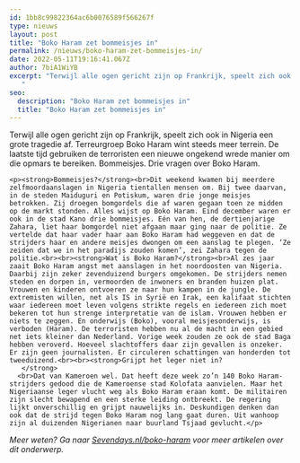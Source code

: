 ```yaml
---
id: 1bb8c99822364ac6b0076589f566267f
type: nieuws
layout: post
title: "Boko Haram zet bommeisjes in"
permalink: /nieuws/boko-haram-zet-bommeisjes-in/
date: 2022-05-11T19:16:41.067Z
author: 7biA1WiYB
excerpt: "Terwijl alle ogen gericht zijn op Frankrijk, speelt zich ook in Nigeria een grote tragedie af. Terreurgroep Boko Haram wint steeds meer terrein. De laatste tijd gebruiken de terroristen een nieuwe ongekend wrede manier om die opmars te bereiken. Bommeisjes. Drie vragen over Boko Haram.
   "
seo:
  description: "Boko Haram zet bommeisjes in"
  title: "Boko Haram zet bommeisjes in"
---
```

Terwijl alle ogen gericht zijn op Frankrijk, speelt zich ook in Nigeria een grote tragedie af. Terreurgroep Boko Haram wint steeds meer terrein. De laatste tijd gebruiken de terroristen een nieuwe ongekend wrede manier om die opmars te bereiken. Bommeisjes. Drie vragen over Boko Haram.
   

    <p><strong>Bommeisjes?</strong><br>Dit weekend kwamen bij meerdere zelfmoordaanslagen in Nigeria tientallen mensen om. Bij twee daarvan, in de steden Maiduguri en Potiskum, waren drie jonge meisjes betrokken. Zij droegen bomgordels die af waren gegaan toen ze midden op de markt stonden. Alles wijst op Boko Haram. Eind december waren er ook in de stad Kano drie bommeisjes. Eén van hen, de dertienjarige Zahara, liet haar bomgordel niet afgaan maar ging naar de politie. Ze vertelde dat haar vader haar aan Boko Haram had weggeven en dat de strijders haar en andere meisjes dwongen om een aanslag te plegen. ‘Ze zeiden dat we in het paradijs zouden komen’, zei Zahara tegen de politie.<br><br><strong>Wat is Boko Haram?</strong><br>Al zes jaar zaait Boko Haram angst met aanslagen in het noordoosten van Nigeria. Daarbij zijn zeker zevenduizend burgers omgekomen. De strijders nemen steden en dorpen in, vermoorden de inwoners en branden huizen plat. Vrouwen en kinderen ontvoeren ze naar hun kampen in de jungle. De extremisten willen, net als IS in Syrië en Irak, een kalifaat stichten waar iedereen moet leven volgens strikte regels en iedereen zich moet bekeren tot hun strenge interpretatie van de islam. Vrouwen hebben er niets te zeggen. En onderwijs (Boko), vooral meisjesonderwijs, is verboden (Haram). De terroristen hebben nu al de macht in een gebied net iets kleiner dan Nederland. Vorige week zouden ze ook de stad Baga hebben veroverd. Hoeveel slachtoffers daar zijn gevallen is onzeker. Er zijn geen journalisten. Er circuleren schattingen van honderden tot tweeduizend.<br><br><strong>Grijpt het leger niet in?                    </strong>                                                           <br>Dat van Kameroen wel. Dat heeft deze week zo’n 140 Boko Haram-strijders gedood die de Kameroense stad Kolofata aanvielen. Maar het Nigeriaanse leger vlucht weg als Boko Haram eraan komt. De militairen zijn slecht bewapend en een sterke leiding ontbreekt. De regering lijkt onverschillig en grijpt nauwelijks in. Deskundigen denken dan ook dat de strijd tegen Boko Haram nog lang gaat duren. Uit wanhoop zijn al duizenden Nigerianen naar buurland Tsjaad gevlucht.</p>
<p><em>Meer weten? Ga naar <a href="https://original.sevendays.nl/boko-haram">Sevendays.nl/boko-haram</a> voor meer artikelen over dit onderwerp.</em></p>  

